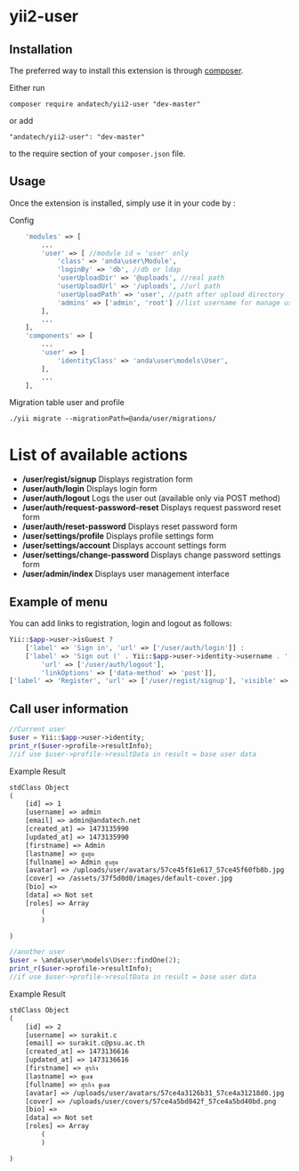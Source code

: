 # yii2-user

Installation
------------

The preferred way to install this extension is through [composer](http://getcomposer.org/download/).

Either run

```
composer require andatech/yii2-user "dev-master"
```

or add

```
"andatech/yii2-user": "dev-master"
```

to the require section of your `composer.json` file.


Usage
-----

Once the extension is installed, simply use it in your code by :

Config
```php
    'modules' => [
        ...
        'user' => [ //module id = 'user' only
            'class' => 'anda\user\Module',
            'loginBy' => 'db', //db or ldap
            'userUploadDir' => '@uploads', //real path
            'userUploadUrl' => '/uploads', //url path
            'userUploadPath' => 'user', //path after upload directory
            'admins' => ['admin', 'root'] //list username for manage users
        ],
        ...
    ],
    'components' => [
        ...
        'user' => [
            'identityClass' => 'anda\user\models\User',
        ],
        ...
    ],
```

Migration table user and profile
```html
./yii migrate --migrationPath=@anda/user/migrations/
```

# List of available actions

- **/user/regist/signup**                 Displays registration form
- **/user/auth/login**                    Displays login form
- **/user/auth/logout**                   Logs the user out (available only via POST method)
- **/user/auth/request-password-reset**   Displays request password reset form
- **/user/auth/reset-password**           Displays reset password form
- **/user/settings/profile**              Displays profile settings form
- **/user/settings/account**              Displays account settings form
- **/user/settings/change-password**      Displays change password settings form
- **/user/admin/index**                   Displays user management interface

## Example of menu

You can add links to registration, login and logout as follows:

```php
Yii::$app->user->isGuest ?
    ['label' => 'Sign in', 'url' => ['/user/auth/login']] :
    ['label' => 'Sign out (' . Yii::$app->user->identity->username . ')',
        'url' => ['/user/auth/logout'],
        'linkOptions' => ['data-method' => 'post']],
['label' => 'Register', 'url' => ['/user/regist/signup'], 'visible' => Yii::$app->user->isGuest]
```

## Call user information

```php
//Current user
$user = Yii::$app->user->identity;
print_r($user->profile->resultInfo);
//if use $user->profile->resultData in result = base user data
```

Example Result
```html
stdClass Object
(
    [id] => 1
    [username] => admin
    [email] => admin@andatech.net
    [created_at] => 1473135990
    [updated_at] => 1473135990
    [firstname] => Admin
    [lastname] => สูงสุด
    [fullname] => Admin สูงสุด
    [avatar] => /uploads/user/avatars/57ce45f61e617_57ce45f60fb8b.jpg
    [cover] => /assets/37f5d0d0/images/default-cover.jpg
    [bio] =>
    [data] => Not set
    [roles] => Array
        (
        )

)
```

```php
//another user
$user = \anda\user\models\User::findOne(2);
print_r($user->profile->resultInfo);
//if use $user->profile->resultData in result = base user data
```

Example Result
```html
stdClass Object
(
    [id] => 2
    [username] => surakit.c
    [email] => surakit.c@psu.ac.th
    [created_at] => 1473136616
    [updated_at] => 1473136616
    [firstname] => สุรกิจ
    [lastname] => ชูเดช
    [fullname] => สุรกิจ ชูเดช
    [avatar] => /uploads/user/avatars/57ce4a3126b31_57ce4a31218d0.jpg
    [cover] => /uploads/user/covers/57ce4a5bd842f_57ce4a5bd40bd.png
    [bio] =>
    [data] => Not set
    [roles] => Array
        (
        )

)
```
